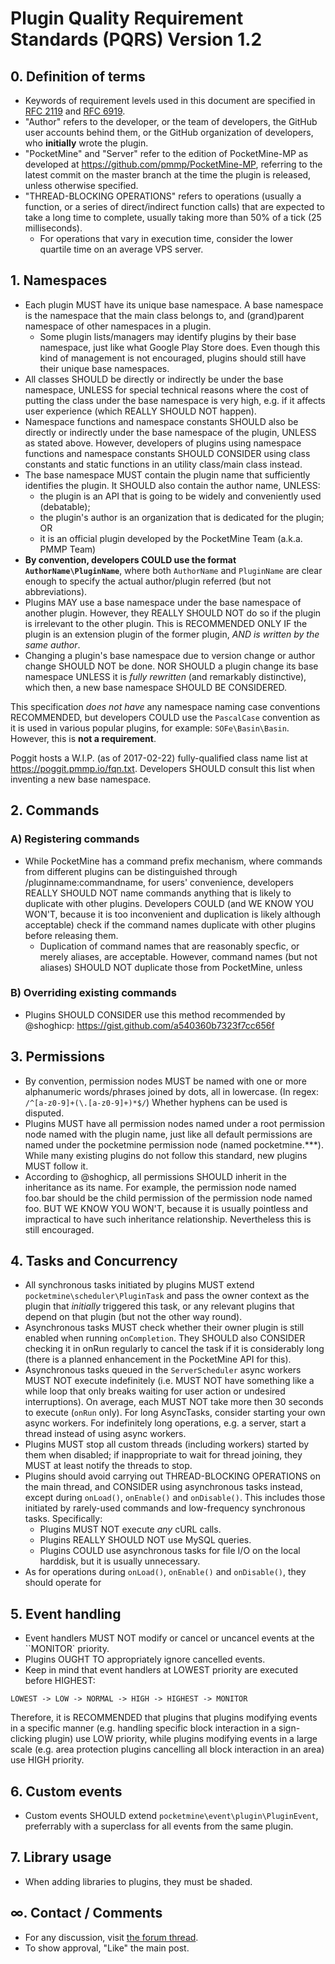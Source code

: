 # Plugin Quality Requirement Standards (PQRS) Version 1.2

## 0. Definition of terms
* Keywords of requirement levels used in this document are specified in [RFC 2119](https://www.ietf.org/rfc/rfc2119.txt) and [RFC 6919](https://www.ietf.org/rfc/rfc6919.txt).
* "Author" refers to the developer, or the team of developers, the GitHub user accounts behind them, or the GitHub organization of developers, who **initially** wrote the plugin.
* "PocketMine" and "Server" refer to the edition of PocketMine-MP as developed at https://github.com/pmmp/PocketMine-MP, referring to the latest commit on the master branch at the time the plugin is released, unless otherwise specified.
* "THREAD-BLOCKING OPERATIONS" refers to operations (usually a function, or a series of direct/indirect function calls) that are expected to take a long time to complete, usually taking more than 50% of a tick (25 milliseconds).
  * For operations that vary in execution time, consider the lower quartile time on an average VPS server.

## 1. Namespaces
* Each plugin MUST have its unique base namespace. A base namespace is the namespace that the main class belongs to, and (grand)parent namespace of other namespaces in a plugin.
  * Some plugin lists/managers may identify plugins by their base namespace, just like what Google Play Store does. Even though this kind of management is not encouraged, plugins should still have their unique base namespaces.
* All classes SHOULD be directly or indirectly be under the base namespace, UNLESS for special technical reasons where the cost of putting the class under the base namespace is very high, e.g. if it affects user experience (which REALLY SHOULD NOT happen).
* Namespace functions and namespace constants SHOULD also be directly or indirectly under the base namespace of the plugin, UNLESS as stated above. However, developers of plugins using namespace functions and namespace constants SHOULD CONSIDER using class constants and static functions in an utility class/main class instead.
* The base namespace MUST contain the plugin name that sufficiently identifies the plugin. It SHOULD also contain the author name, UNLESS:
  * the plugin is an API that is going to be widely and conveniently used (debatable);
  * the plugin's author is an organization that is dedicated for the plugin; OR
  * it is an official plugin developed by the PocketMine Team (a.k.a. PMMP Team)
* **By convention, developers COULD use the format `AuthorName\PluginName`**, where both `AuthorName` and `PluginName` are clear enough to specify the actual author/plugin referred (but not abbreviations).
* Plugins MAY use a base namespace under the base namespace of another plugin. However, they REALLY SHOULD NOT do so if the plugin is irrelevant to the other plugin. This is RECOMMENDED ONLY IF the plugin is an extension plugin of the former plugin, _AND is written by the same author_.
* Changing a plugin's base namespace due to version change or author change SHOULD NOT be done. NOR SHOULD a plugin change its base namespace UNLESS it is _fully rewritten_ (and remarkably distinctive), which then, a new base namespace SHOULD BE CONSIDERED.

This specification _does not have_ any namespace naming case conventions RECOMMENDED, but developers COULD use the `PascalCase` convention as it is used in various popular plugins, for example: `SOFe\Basin\Basin`. However, this is **not a requirement**.

Poggit hosts a W.I.P. (as of 2017-02-22) fully-qualified class name list at https://poggit.pmmp.io/fqn.txt. Developers SHOULD consult this list when inventing a new base namespace.

## 2. Commands
### A) Registering commands
* While PocketMine has a command prefix mechanism, where commands from different plugins can be distinguished through /pluginname:commandname, for users' convenience, developers REALLY SHOULD NOT name commands anything that is likely to duplicate with other plugins. Developers COULD (and WE KNOW YOU WON'T, because it is too inconvenient and duplication is likely although acceptable) check if the command names duplicate with other plugins before releasing them.
  * Duplication of command names that are reasonably specfic, or merely aliases, are acceptable. However, command names (but not aliases) SHOULD NOT duplicate those from PocketMine, unless 

### B) Overriding existing commands
* Plugins SHOULD CONSIDER use this method recommended by @shoghicp: https://gist.github.com/a540360b7323f7cc656f

## 3. Permissions
* By convention, permission nodes MUST be named with one or more alphanumeric words/phrases joined by dots, all in lowercase. (In regex: `/^[a-z0-9]+(\.[a-z0-9]+)*$/`) Whether hyphens can be used is disputed.
* Plugins MUST have all permission nodes named under a root permission node named with the plugin name, just like all default permissions are named under the pocketmine permission node (named pocketmine.***). While many existing plugins do not follow this standard, new plugins MUST follow it.
* According to @shoghicp, all permissions SHOULD inherit in the inheritance as its name. For example, the permission node named foo.bar should be the child permission of the permission node named foo. BUT WE KNOW YOU WON'T, because it is usually pointless and impractical to have such inheritance relationship. Nevertheless this is still encouraged.

## 4. Tasks and Concurrency
* All synchronous tasks initiated by plugins MUST extend `pocketmine\scheduler\PluginTask` and pass the owner context as the plugin that _initially_ triggered this task, or any relevant plugins that depend on that plugin (but not the other way round).
* Asynchronous tasks MUST check whether their owner plugin is still enabled when running `onCompletion`. They SHOULD also CONSIDER checking it in onRun regularly to cancel the task if it is considerably long (there is a planned enhancement in the PocketMine API for this).
* Asynchronous tasks queued in the `ServerScheduler` async workers MUST NOT execute indefinitely (i.e. MUST NOT have something like a while loop that only breaks waiting for user action or undesired interruptions). On average, each MUST NOT take more then 30 seconds to execute (`onRun` only). For long AsyncTasks, consider starting your own async workers. For indefinitely long operations, e.g. a server, start a thread instead of using async workers.
* Plugins MUST stop all custom threads (including workers) started by them when disabled; if inappropriate to wait for thread joining, they MUST at least notify the threads to stop.
* Plugins should avoid carrying out THREAD-BLOCKING OPERATIONS on the main thread, and CONSIDER using asynchronous tasks instead, except during `onLoad()`, `onEnable()` and `onDisable()`. This includes those initiated by rarely-used commands and low-frequency synchronous tasks. Specifically:
  * Plugins MUST NOT execute _any_ cURL calls.
  * Plugins REALLY SHOULD NOT use MySQL queries.
  * Plugins COULD use asynchronous tasks for file I/O on the local harddisk, but it is usually unnecessary.
* As for operations during `onLoad()`, `onEnable()` and `onDisable()`, they should operate for 

## 5. Event handling
* Event handlers MUST NOT modify or cancel or uncancel events at the ``MONITOR` priority.
* Plugins OUGHT TO appropriately ignore cancelled events.
* Keep in mind that event handlers at LOWEST priority are executed before HIGHEST:
```
LOWEST -> LOW -> NORMAL -> HIGH -> HIGHEST -> MONITOR
```

Therefore, it is RECOMMENDED that plugins that plugins modifying events in a specific manner (e.g. handling specific block interaction in a sign-clicking plugin) use LOW priority, while plugins modifying events in a large scale (e.g. area protection plugins cancelling all block interaction in an area) use HIGH priority.

## 6. Custom events
* Custom events SHOULD extend `pocketmine\event\plugin\PluginEvent`, preferrably with a superclass for all events from the same plugin.

## 7. Library usage
* When adding libraries to plugins, they must be shaded.

## ∞. Contact / Comments
* For any discussion, visit [the forum thread](https://forums.pmmp.io/threads/pqrs.855/).
* To show approval, "Like" the main post.
